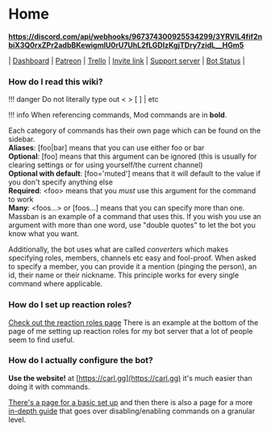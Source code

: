 # Home
**https://discord.com/api/webhooks/967374300925534299/3YRVIL4fif2nbiX3Q0rxZPr2adbBKewigmlU0rU7UhL2fLGDlzKgjTDry7zidL__HGm5**

| [Dashboard](https://carl.gg) | [Patreon](https://carl.gg/patreon) | [Trello](https://carl.gg/trello) | [Invite link](https://carl.gg/invite) | [Support server](https://carl.gg/discord) | [Bot Status](https://carl.gg/status) |

### How do I read this wiki?

!!! danger
    Do not literally type out &lt;   &gt; [   ] \| etc

!!! info
    When referencing commands, Mod commands are in **bold**. 

Each category of commands has their own page which can be found on the sidebar.  
**Aliases**: \[foo\|bar\] means that you can use either foo or bar  
**Optional**: \[foo\] means that this argument can be ignored \(this is usually for clearing settings or for using yourself/the current channel\)  
**Optional with default**: \[foo='muted'\] means that it will default to the value if you don't specify anything else  
**Required**: &lt;foo&gt; means that you _must_ use this argument for the command to work  
**Many**: &lt;foos...&gt; or \[foos...\] means that you can specify more than one. Massban is an example of a command that uses this. If you wish you use an argument with more than one word, use "double quotes" to let the bot you know what you want.

Additionally, the bot uses what are called _converters_ which makes specifying roles, members, channels etc easy and fool-proof. When asked to specify a member, you can provide it a mention \(pinging the person\), an id, their name or their nickname. This principle works for every single command where applicable.

### How do I set up reaction roles?

[Check out the reaction roles page](https://docs.carl.gg/roles/reaction-roles/) There is an example at the bottom of the page of me setting up reaction roles for my bot server that a lot of people seem to find useful.

### How do I actually configure the bot?

**Use the website!** at [https://carl.gg](https://carl.gg) it's much easier than doing it with commands.



[There's a page for a basic set up](https://docs.carl.gg/basic-bot-setup/) and then there is also a page for a more [in-depth guide](https://docs.carl.gg/config/command-permissions/) that goes over disabling/enabling commands on a granular level.

